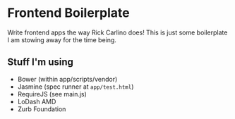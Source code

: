 # Frontend Boilerplate

Write frontend apps the way Rick Carlino does! This is just some boilerplate I am stowing away for the time being.

## Stuff I'm using

 * Bower (within app/scripts/vendor)
 * Jasmine (spec runner at `app/test.html`)
 * RequireJS (see main.js)
 * LoDash AMD
 * Zurb Foundation
